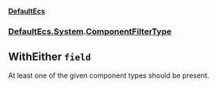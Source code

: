 #### [DefaultEcs](./DefaultEcs.md 'DefaultEcs')
### [DefaultEcs.System](./DefaultEcs.md#DefaultEcs-System 'DefaultEcs.System').[ComponentFilterType](./DefaultEcs-System-ComponentFilterType.md 'DefaultEcs.System.ComponentFilterType')
## WithEither `field`
At least one of the given component types should be present.
